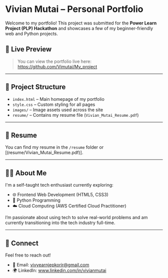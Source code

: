 # Vivian Mutai – Personal Portfolio

Welcome to my portfolio! This project was submitted for the **Power Learn Project (PLP) Hackathon** and showcases a few of my beginner-friendly web and Python projects.

## 🔗 Live Preview

> You can view the portfolio live here: https://github.com/Vimutai/My_project

---

## 📁 Project Structure

- `index.html` – Main homepage of my portfolio
- `style.css` – Custom styling for all pages
- `images/` – Image assets used across the site
- `resume/` – Contains my resume file (`Vivian_Mutai_Resume.pdf`)

---

## 📄 Resume

You can find my resume in the `/resume` folder or [(resume/Vivian_Mutai_Resume.pdf)].   

---

## 🙋‍♀️ About Me

I'm a self-taught tech enthusiast currently exploring:
- 🌐 Frontend Web Development (HTML5, CSS3)
- 🐍 Python Programming
- ☁️ Cloud Computing (AWS Certified Cloud Practitioner)

I’m passionate about using tech to solve real-world problems and am currently transitioning into the tech industry full-time.

---

## 💬 Connect

Feel free to reach out!

- 📧 Email: vivyearnjepkorir@gmail.com
- 🌍 LinkedIn: www.linkedin.com/in/vivianmutai


